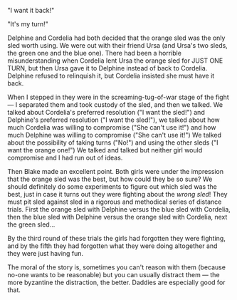 <!--
.. title: Sled Fight: Sibling Fight Resolved Daddy-Style
.. date: 2011-01-15 22:19:16
.. author: Amy Brown
-->

"I want it back!"

"It's my turn!"

Delphine and Cordelia had both decided that the orange sled was the
only sled worth using. We were out with their friend Ursa (and
Ursa's two sleds, the green one and the blue one). There had
been a horrible misunderstanding when Cordelia lent Ursa
the orange sled for JUST ONE TURN, but then Ursa gave it
to Delphine instead of back to Cordelia. Delphine refused
to relinquish it, but Cordelia insisted she must have it back. 

When I stepped in they were in the screaming-tug-of-war stage of
the fight &mdash; I separated them and took custody of the sled,
and then we talked. We talked about Cordelia's preferred resolution ("I want
the sled!") and Delphine's preferred resolution ("I want the sled!"), we talked
about how much Cordelia was willing to compromise ("She can't use
it!") and how much Delphine was willing to compromise ("She can't
use it!") We talked about the possibility of taking turns ("No!")
and using the other sleds ("I want the orange one!") We talked
and talked but neither girl would compromise and I had run out
of ideas.

Then Blake made an excellent point. Both girls were under the impression that
the orange sled was the best, but how could they be so sure? We should
definitely do some experiments to figure out which sled was the best, just in
case it turns out they were fighting about the *wrong sled*! 
They must pit sled against sled in a rigorous and methodical series of distance
trials. First the orange sled with Delphine versus the blue sled with
Cordelia, then the blue sled with Delphine versus the orange sled with
Cordelia, next the green sled...

By the third round of these trials the girls had forgotten they
were fighting, and by the fifth they had forgotten what they were
doing altogether and they were just having fun.

The moral of the story is, sometimes you can't reason with them
(because no-one wants to be reasonable) but you can usually distract
them &mdash; the more byzantine the distraction, the better. Daddies are
especially good for that.



